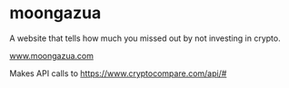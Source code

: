 # moongazua
A website that tells how much you missed out by not investing in crypto.

www.moongazua.com

Makes API calls to https://www.cryptocompare.com/api/#
